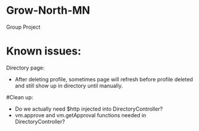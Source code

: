 # Grow-North-MN
Group Project

# Known issues:

Directory page:
- After deleting profile, sometimes page will refresh before profile deleted and still show up in directory until manually.

#Clean up:
- Do we actually need $http injected into DirectoryController?
- vm.approve and vm.getApproval functions needed in DirectoryController?